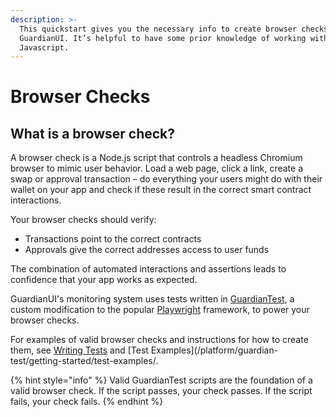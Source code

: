 ```yaml
---
description: >-
  This quickstart gives you the necessary info to create browser checks with
  GuardianUI. It’s helpful to have some prior knowledge of working with
  Javascript.
---
```


# Browser Checks

## What is a browser check?

A browser check is a Node.js script that controls a headless Chromium browser to mimic user behavior. Load a web page, click a link, create a swap or approval transaction – do everything your users might do with their wallet on your app and check if these result in the correct smart contract interactions.

Your browser checks should verify:

* Transactions point to the correct contracts
* Approvals give the correct addresses access to user funds

The combination of automated interactions and assertions leads to confidence that your app works as expected.

GuardianUI's monitoring system uses tests written in [GuardianTest](/platform/guardian-test/), a custom modification to the popular [Playwright](https://github.com/microsoft/playwright) framework, to power your browser checks.&#x20;

For examples of valid browser checks and instructions for how to create them, see [Writing Tests](/platform/guardian-test/getting-started/writing-your-first-e2e-test/) and [Test Examples](/platform/guardian-test/getting-started/test-examples/.

{% hint style="info" %}
Valid GuardianTest scripts are the foundation of a valid browser check. If the script passes, your check passes. If the script fails, your check fails.
{% endhint %}
